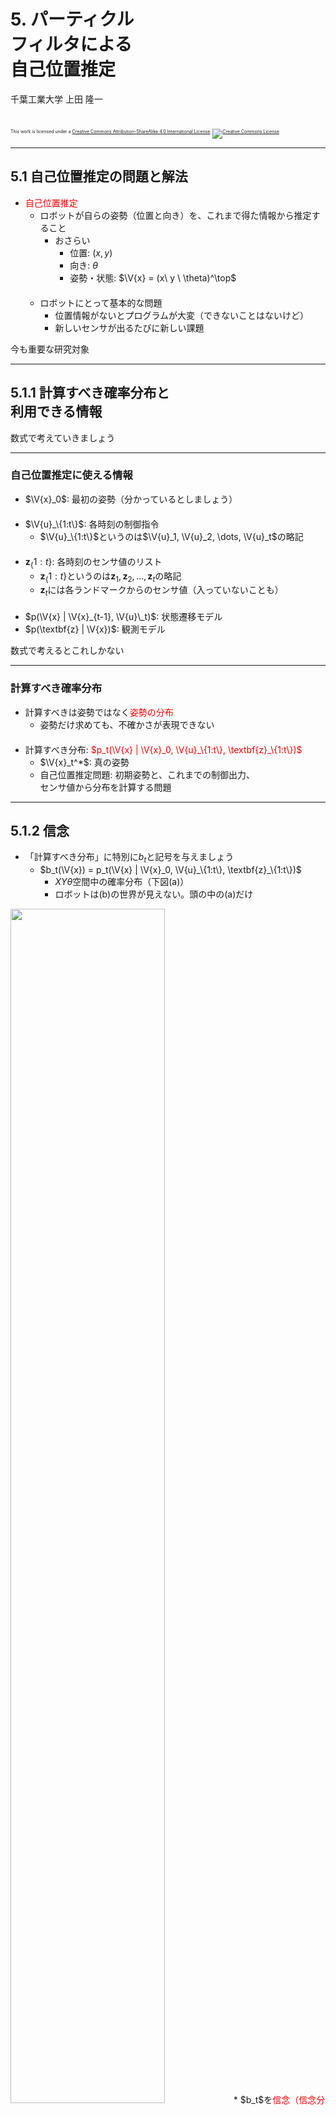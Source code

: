 $\newcommand{\V}[1]{\boldsymbol{#1}}$

# 5. パーティクル<br />フィルタによる<br />自己位置推定

千葉工業大学 上田 隆一

<br />

<p style="font-size:50%">
This work is licensed under a <a rel="license" href="http://creativecommons.org/licenses/by-sa/4.0/">Creative Commons Attribution-ShareAlike 4.0 International License</a>.
<a rel="license" href="http://creativecommons.org/licenses/by-sa/4.0/">
<img alt="Creative Commons License" style="border-width:0" src="https://i.creativecommons.org/l/by-sa/4.0/88x31.png" /></a>
</p>

---

## 5.1 自己位置推定の問題と解法

* <span style="color:red">自己位置推定</span>
    * ロボットが自らの姿勢（位置と向き）を、これまで得た情報から推定すること
        * おさらい 
            * 位置: $(x,y)$
            * 向き: $\theta$
            * 姿勢・状態: $\V{x} = (x\ y \ \theta)^\top$<br />　
    * ロボットにとって基本的な問題
        * 位置情報がないとプログラムが大変（できないことはないけど）
        * 新しいセンサが出るたびに新しい課題

今も重要な研究対象

---

## 5.1.1 計算すべき確率分布と<br />利用できる情報

数式で考えていきましょう

---

### 自己位置推定に使える情報


* $\V{x}_0$: 最初の姿勢（分かっているとしましょう）<br />　
* $\V{u}_\{1:t\}$: 各時刻の制御指令
    * $\V{u}_\{1:t\}$というのは$\V{u}_1, \V{u}_2, \dots, \V{u}_t$の略記<br />　
* $\textbf{z}_\{1:t\}$: 各時刻のセンサ値のリスト
    * $\textbf{z}_\{1:t\}$というのは$\textbf{z}_1, \textbf{z}_2, \dots, \textbf{z}_t$の略記
    * $\textbf{z}_t$には各ランドマークからのセンサ値（入っていないことも）<br />　
* $p(\V{x} | \V{x}_{t-1}, \V{u}\_t)$: 状態遷移モデル
* $p(\textbf{z} | \V{x})$: 観測モデル

数式で考えるとこれしかない

---

### 計算すべき確率分布

* 計算すべきは姿勢ではなく<span style="color:red">姿勢の分布</span>
    * 姿勢だけ求めても、不確かさが表現できない<br />　
* 計算すべき分布: <span style="color:red">$p_t(\V{x} | \V{x}_0, \V{u}_\{1:t\}, \textbf{z}_\{1:t\})$</span>
    * $\V{x}_t^*$: 真の姿勢
    * 自己位置推定問題: 初期姿勢と、これまでの制御出力、<br />センサ値から分布を計算する問題

---

## 5.1.2 信念

* 「計算すべき分布」に特別に$b_t$と記号を与えましょう
    * $b_t(\V{x}) = p_t(\V{x} | \V{x}_0, \V{u}_\{1:t\}, \textbf{z}_\{1:t\})$
        * $XY\theta$空間中の確率分布（下図(a)）
        * ロボットは(b)の世界が見えない。頭の中の(a)だけ
<img width="70%" src="figs/belief.jpg" />
* $b_t$を<span style="color:red">信念（信念分布）</span>と呼ぶ
    * 自己の姿勢に対するロボットの考え
        * 姿勢だけでなく不確かさも表現（次ページ）


---

### 様々な信念と、それの意味するもの

<img width="100%" src="figs/various_beliefs.jpg" />

多様な判断が可能に（難しいが。12章で詳しく）

---

## 5.1.3 信念の演算

* 以下の手順を踏む
    * 初期の信念$b_0$を与える
        * 本章では$\V{x}_0$が分かっているので、$\V{x}_0$まわりの急峻な分布に
    * 以後、情報が入るごとに信念を更新
        * ロボットが移動したら更新
        * ロボットがランドマークを観測したら更新

計算式を導出しましょう

---

### ロボットが移動したときの演算

* $b_\{t-1\}$に新たに$\V{u}_t$の情報が加わる
    * $b_{t-1}(\V{x}) \rightarrow b_{t-1}(\V{x}|\V{u}_t)$<br />　
* $\hat{b}\_t = b_{t-1}(\V{x}|\V{u}_t)$としましょう
    * $b_t$との違い: $\textbf{z}_t$の情報がまだない


$\hat{b}\_t$を$b_{t-1}$からどう計算すればよいでしょう？

<!--* $\hat{b}_t(\V{x}) = p(\V{x} = \V{x}_t^* | \V{x}_0, \V{u}_\{1:t\}, \textbf{z}_\{1:t-1\})$-->

---

### $b_{t-1}$と$\hat{b}\_t$の関係

* 考え方
    * 例えば時刻$t-1$においてロボットの姿勢が$\V{x}'$である場合、<br />$\V{u}\_t$によって、次状態が状態遷移モデルで$p(\V{x} | \V{x}', \V{u}\_t)$に分布
        * 信念$b_{t-1}$によると、$\V{x}'$に存在する確率の密度は$b_{t-1}(\V{x}')$
        * 密度$b_{t-1}(\V{x}')$が状態遷移によって拡散
    * $\V{x}'$を状態空間からくまなく選んで密度$b_{t-1}(\V{x}')$を動かし、<br />拡散した密度をある姿勢$\V{x}$で積算すると$\hat{b}_t(\V{x})$に（次ページ）

<img width="50%" src="figs/mcl_motion_update.jpg" />

---

### $\hat{b}\_t$の計算式

* 前ページの操作を式に
    * $\hat{b}\_t(\V{x}) = \int\_{\V{x}' \in \mathcal{X}} p(\V{x} | \V{x}', \V{u}\_t) b\_{t-1}(\V{x}')  d\V{x}'$
        * $\boldsymbol{x}'$を状態遷移モデルで動かして密度を積分
* 次のようにも書ける
    * $\hat{b}\_t(\V{x}) =  \big\langle p(\V{x} | \V{x}', \V{u}_t) \big\rangle_\{b_\{t-1\}(\V{x}')\}$ 
        * $b_{t-1}$のときに状態遷移モデルから得られる次状態の密度の期待値を$\boldsymbol{x}'$で計算すると$\hat{b}_t(\boldsymbol{x})$になる<br />　
* 式の名前
    * 筆者は「マルコフ連鎖の式」、「状態遷移の式」などと呼称
        * マルコフ性: 次状態が直前の姿勢と制御出力だけから決まって、それ以前の状態は情報として不要という性質を指す
            * $p(\V{x} | \V{x}', \V{u}\_t)$がそうなっている


---

### ロボットがセンシングしたときの演算

* 移動で不確かになった姿勢の情報をセンサ値で修正
   * 下図
* $\hat{b}\_t(\V{x})$に新たに$\textbf{z}_t$の情報が加わる
   * $\hat{b}\_t(\V{x}) \rightarrow \hat{b}\_t(\V{x} | \textbf{z}_t) = b_t(\V{x})$

<img width="60%" src="figs/mcl_observation_update.jpg" />

---

### $b_t$の計算式

* ベイズの定理を使う
    * $b\_t(\V{x}) = \hat{b}\_t(\V{x} | \textbf{z}\_t) = \eta p(\textbf{z}\_t | \V{x}) \hat{b}\_t(\V{x})$<br />
    $ = \eta \hat{b}\_t(\V{x})\prod\_{j=0}^{N\_\textbf{m}-1} p\_j(\V{z}\_{j,t} | \V{x})$
    * 補足
        * 最後の式変形は各ランドマークのセンサ値が独立している場合
        * $\textbf{z}_t$内にセンサ値がない場合は$b\_t(\V{x}) = \hat{b}\_t(\V{x})$

これで定式化は完了

---

### ベイズフィルタ

* 次の2つの式で$b_0$を$b_1, b_2, \dots$と更新していける
    * 移動時: $\hat{b}\_t(\V{x}) =  \big\langle p(\V{x} | \V{x}', \V{u}_t) \big\rangle_\{b_\{t-1\}(\V{x}')\}$ 
    * 観測時: $b\_t(\V{x}) = \eta p(\textbf{z}\_t | \V{x}) \hat{b}\_t(\V{x})$<br />
     $\Longrightarrow$この手続きは「ベイズフィルタ」と呼ばれる

どうやって実装するのか？

---

## 5.2 パーティクルの準備

* 本章では信念分布を<br /><span style="color:red">パーティクル</span>（の集合）で表現
    * パーティクル: ロボットの分身
    * 分身をシミュレート<br />$\Rightarrow$分身の分布が信念分布<br />　
* 数式でのパーティクルの表現
    * <span style="color:red">$\V{x}_t^{(i)}$</span><span style="font-size:80%">$\quad(i=0,1,2,\dots,N-1)$</span><br />
        * あとから変えます
        * 分身なので姿勢を変数に持つ
        * $N$個ある<br />　
* 右図の青の矢印
    * ロボットの初期姿勢に置いた100個<br />のパーティクル（まだ動かない）

<img width="30%" src="figs/particles.png" />

---

## 5.3 移動後のパーティクルの<br />姿勢更新

* やること: ロボットの動きをシミュレートして<br />パーティクルを動かす
    * センサについてはまだ扱わない
    * 雑音とバイアスのシミュレーション
    * パーティクルの分布が信念分布<br />　
* 4章のモデルが使えるが、実機だとそうもいかない
    * ロボットの動きの統計をとってシミュレーションしてみましょう

---

## 5.3.1 パーティクルの移動のための状態遷移モデル

* 移動にともなう姿勢のばらつきをガウス分布で表現
    * 4章と違うけどなんとなく
        * 様々な誤差を考慮していると最終的にはガウス分布に（中心極限定理）<br />　
* ガウス分布を4つの標準偏差で表現
    * $\sigma_{\nu\nu}$: 直進1[m]で生じる道のりのばらつき
    * $\sigma_{\nu\omega}$: 回転1[rad]で生じる道のりのばらつき
    * $\sigma_{\omega\nu}$: 直進1[m]で生じるロボットの向きのばらつき
    * $\sigma_{\omega\omega}$: 回転1[rad]で生じるロボットの向きのばらつき<br />　

<span style="font-size:80%">これらの値を実験で求めて実現するように$\nu, \omega$に雑音を乗せる</span>

---

## 速度、角速度に乗せる誤差の量

* $\sigma_{\nu\nu}$のとき、$\nu$に乗せる雑音の量の決め方
    1. $\delta_{\nu\nu} \sim \mathcal{N}(0, \sigma_{\nu\nu}^2)$
        * $\delta_{\nu\nu}$: 1[m]あたりの誤差
    2.  $\delta\_{\nu\nu}' = \delta\_{\nu\nu}\sqrt{|\nu|/\Delta t}$
        * $\delta_{\nu\nu}'$: 速度に乗せる誤差
        * 分散（誤差の2乗）の大きさは移動距離に比例するので<br />
$\delta\_{\nu\nu}^2 : (\delta'\_{\nu\nu}\Delta t)^2 = 1 : |\nu|\Delta t$
            * 2章で説明
    3. $\sigma_{\nu\omega}, \sigma_{\omega\nu}, \sigma_{\omega\omega}$についても同様に
    4. <span style="font-size:80%">$\begin{pmatrix} \nu' \\\\ \omega' \end{pmatrix} = \begin{pmatrix} \nu \\\\ \omega \end{pmatrix} + \begin{pmatrix} \delta_{\nu\nu}\sqrt{|\nu|/\Delta t} + \delta_{\nu\omega}\sqrt{|\omega|/\Delta t} \\\\ \delta_{\omega\nu}\sqrt{|\nu|/\Delta t} + \delta_{\omega\omega}\sqrt{|\omega|/\Delta t} \end{pmatrix}$</span>
        * $(\nu \ \omega)^\top$: 制御指令
        * $(\nu' \ \omega')^\top$: 実際の速度

---

## 5.3.2 状態遷移モデルの実装

* 前ページの式を実装してパーティクルを動かす
    * （念のため）パーティクルごとに雑音の量は変える
* まだ$\sigma_{\nu\nu}, \sigma_{\nu\omega}, \sigma_{\omega\nu}, \sigma_{\omega\omega}$の値は未定なので適当な値で観察
    * 左図: 30[s]後のロボットの姿勢のばらつき
    * 中図: 値を小さくしたとき（小さすぎる）
    * 右図: 値を大きくしたとき（大きすぎる）

<img width="30%" src="figs/particles_vs_robots_robots.png" />
<img width="30%" src="figs/mcl_motion_nocalib.gif" />
<img width="30%" src="figs/mcl_motion_nocalib2.gif" />

---

## 5.3.3 パラメータの調整

* 適切な$\sigma_{\nu\nu}, \sigma_{\nu\omega}, \sigma_{\omega\nu}, \sigma_{\omega\omega}$の値を実験で決定<br />　
* 実験で値を決めるにあたっての方針
    * 雑音だけでなくバイアスの誤差も$\sigma_{\nu\nu}, \sigma_{\nu\omega}, \sigma_{\omega\nu}, \sigma_{\omega\omega}$に反映
        * 事前にバイアスの大きさを予想できないので
    * スタックや誘拐は反映しない
        * 別の方法で対処

---

### 前進時の向きのばらつき

* 同じバイアスを持つロボットを4[m]走らせた
    * 左図のように向きがばらつく<br />
        * 分散: $0.068$[rad$^2$]、道のり（始点終点の距離で代用）の平均値: $4.08$[m]
	* <span style="color:red">$\sigma_{\omega\nu} = \sqrt{0.068/4.08} = 0.13$</span>
* 補足
    * $\sigma_{\nu\nu}$についてはバイアス込みで後で計算
    * 前進方向のバイアスは向きのばらつきに無関係
    * 右図: $\sigma_{\omega\nu} = 0.13$、他の$\sigma$を微小にして得たパーティクルの挙動

<img width="30%" src="./figs/simulation_on.png" />
<img width="30%" src="./figs/simulated_on.png" />

---

### 前進時の道のりのばらつき

* バイアスの異なるロボットで同様に実験
    * 今度は道のりがばらつく
        * 分散: $0.14$[m$^2$]、道のり（始点終点の距離で代用）の平均値: $3.97$[m]
    * <span style="color:red">$\sigma_{\nu\nu} = \sqrt{0.138/3.97} = 0.19$</span>

<img width="30%" src="./figs/forward_bias.png" />

---

### 回転時の向きと移動量のばらつき

* $\sigma_{\omega\omega}$について
    * 実験でバイアス不揃いのロボット100台を4[rad]回転させて算出
    * 最終的な$\theta$の分散と平均値から計算
        * 書籍では$\sigma_{\omega\omega}=0.2$とした<br />　
* $\sigma_{\nu\omega}$について
    * このシミュレータではロボットが回転してもロボットの<br />位置はずれないのでゼロ
        * ただしシミュレータで$0$とするとエラーになるので微少量に

<img width="30%" src="./figs/rot_errors.png" />

---

## 5.3.4 求めたパラメータによる<br />動作確認

* 左: 30[s]後のロボットの姿勢のばらつき
    * バイアスは不揃い
* 右: 求めた4つの標準偏差で30[s]パーティクルを動作
    * ロボットの左右で分布が少し広いがシミュレートできている

<img width="35%" src="./figs/particles_vs_robots_robots.png" />&nbsp;
<img width="35%" src="./figs/particles_vs_robots_particles.png" />


---

### 数式上の解釈

* パーティクルの分布は信念分布の近似
* 次のような確率計算が可能
    * $P(\V{x}\_t^* \in X ) = \int\_{\V{x} \in X} \hat{b}\_t(\V{x}) d\V{x} \approx \dfrac{1}{N} \sum\_{i=0}^{N-1} \delta(\V{x}\_t^{(i)} \in X)$
        * $\V{x}\_t^*$: 真の姿勢
        * $X \subset \mathcal{X}$（状態空間$\mathcal{X}$の部分空間）
        * $\delta($事象$)$: 事象が正しければ1、違えば0を返す関数<br />　
    * 式で書くとややこしいが、「ある領域$X$内にロボットの姿勢が含まれる確率は、その領域内にどれだけの割合のパーティクルが含まれるかで近似計算できる」ということ


---

### ベイズフィルタとの関係

* ベイズフィルタの移動時の式: $\hat{b}\_t(\V{x}) =  \big\langle p(\V{x} | \V{x}', \V{u}_t) \big\rangle_\{b_\{t-1\}(\V{x}')\}$<br />　
* パーティクルフィルタとベイズフィルタの対応
    * 移動前のパーティクル: $\V{x}^{(i)}\_{t-1} \sim b\_{t-1}$
    * 移動後のパーティクル: $\V{x}^{(i)}\_t \sim p(\V{x} | \V{x}^{(i)}\_{t-1}, \V{u}_t)$

<span style="color:red">期待値計算をサンプリングで実装</span>


---

## 5.4 観測後のセンサ値の反映

* やること: センサ値の持つ情報をパーティクルの分布に<br />反映する
    * ベイズの定理を利用

---

## 5.4.1 準備 

作業なので省略

---

## 5.4.2 センサ値による<br />パーティクルの姿勢の評価

* センサ値$\V{z}_j$が得られたときに、ふたつのパーティクル$\V{x}^{(i)}, \V{x}^{(k)}$のどっちがどれだけ真値としてふさわしい？<br />　
* 観測モデル$p_j (\V{z}_j | \V{x})$の比で数値化可能
    * 例: $p_j (\V{z}_j | \V{x}^{(i)}) = 0.02, p_j (\V{z}_j | \V{x}^{(k)}) = 0.01$なら<br />$\V{x}^{(i)}$の方が$\V{x}^{(k)}$より2倍<span style="color:red">尤もらしい</span>
    * $0.02$や$0.01$は確率ではないが確率的な比較は可能
    * 比: <span style="color:red">尤度比</span>、数値: <span style="color:red">尤度</span><br />　
* 観測モデル$p_j (\V{z}_j | \V{x})$は状態遷移モデルのときと同様、<br />実験などで特定（後述）


---

### 尤度関数

* $p_j (\V{z}_j | \V{x})$について$\V{x}$を変数とみなす$\Longrightarrow$<span style="color:red">尤度関数</span><br />
    * $L_j(\V{x} | \V{z}_j ) = \eta p_j (\V{z}_j | \V{x})$
        * $\eta$は正ならなんでもよい（比でしか利用しないので）
        * 条件（パラメータ）と変数が入れ替わっただけで同じ式<br />　
* ベイズの定理との関係
    * あえて尤度を使って考察したが、<br />今の議論はベイズの定理でも説明可能
    * $b\_t(\V{x}\_t^{(i)}) = \hat{b}\_t(\V{x}\_t^{(i)} | \V{z}\_{j,t}) = \eta p\_j(\V{z}\_{j,t} | \V{x}\_t^{(i)}) \hat{b}\_t(\V{x}\_t^{(i)}) \\\\ = \eta L\_j (\V{x}\_t^{(i)} | \V{z}\_{j,t} ) \hat{b}\_t(\V{x}\_t^{(i)})$



---

## 5.4.3 パーティクルの重み

* 尤度をどうパーティクルの分布に反映するか？
    * とりあえず<span style="color:red">重み</span>という変数を付加
* パーティクル（再定義）: $\xi_t^{(i)} = (\V{x}_t^{(i)}, w_t^{(i)})$
    * $\sum_{i=0}^{N-1} w^{(i)} = 1$<br />　
* 次のように信念分布を近似
    * $P(\V{x}\_t^* \in X ) = \int\_{\V{x} \in X} b\_t(\V{x}) d\V{x} \approx \sum\_{i=0}^{N-1} w\_t^{(i)} \delta(\V{x}\_t^{(i)} \in X)$
        * $X$に真の姿勢が含まれる確率をパーティクルの重みつき和で近似<br />　
* 重みの計算
    * $w\_t^{(i)} = L\_j (\V{x}\_t^{(i)} | \V{z}\_{j,t} ) \hat{w}\_t^{(i)}$（あとから正規化）

---

## 5.4.4 尤度関数の決定

* 尤度関数（観測モデル）をどう決めるか
    * シミュレータの実装を見ると分かるが実際のセンサは<br />ブラックボックス
    * 状態遷移モデル同様、実験で

---

### 尤度関数の設計

* 次のような尤度関数を準備
    * $L_j(\V{x} | \V{z}_j) = \mathcal{N}\left[ \V{z} = \V{z}_j | \V{h}_j(\V{x}), Q_j(\V{x}) \right]$
        * $Q_j(\V{x}) = \begin{pmatrix} [\ell_j(\V{x})\sigma_\ell]^2 & 0 \\\\ 0 & \sigma^2_\varphi \end{pmatrix}$
        * $\ell_j(\V{x})$: $\V{x}$とランドマーク$\text{m}_j$の距離
        * $\V{h}_j$: 観測関数<br />　
* 補足
    * 実はシミュレータと同じモデル
        * 本当はセンサ値の統計をとってから決めるべき

---

### センサ値の統計

* 書籍での実験
    * 1000個バイアスが異なるカメラを準備
    * 1[m]先の正面にあるランドマークを1回ずつ観測<br />　
    * 実験の結果、$\sigma_\ell= 0.14$[m/m]、$\sigma_\varphi = 0.05$[rad]に


以後この値を使用するが、これでいいのか？

---

### 実験で統計をとることに関する議論

* 実験で「正しい」状態遷移・観測モデルは得られる？
    * モデルの妥当性の検証や統計の信頼性を上げるためには、もっと条件や実験回数を増やすことが必要
    * 一方、せっかくたくさん実験しても別環境でロボットが動かないことが多い
        * バイアスを考慮しないと顕著に
        * これなら実験結果を無視して分布を広くとったほうがマシ

<span style="color:red">実験で得られる正しさは、実験条件の枠内限定。自律ロボットは枠を超えることを期待される。<br />そこが難しい。<span style="font-size:80%">（人間も然り）</span></span>

---

### ロボットを動かすときのアドバイス

注意: 私見です

* 実験で統計をとらずにモデルを決めてよい
    * 参考になるもの
        * カタログスペック
        * 勘（人間の知識を確率モデルとしてロボットに与える）
        * ロボットの挙動（ちょっと邪魔してもタスクがこなせるかどうか）<br />　
* ロボットが動けばそれでよい
   * <span style="color:red">動くものは結果で評価</span>
   * <span style="color:red">机上の空論よりまずは動かす。人間も然り。</span>
   * ロボティクスが他の学問と一番違う点のような気がします。

---

## 5.4.5 尤度関数の実装

---

## 5.5 リサンプリング


---

## 5.5.1 単純なリサンプリングの実装


---

## 5.5.2 系統サンプリングによるリサンプリングの実装


---

## 5.6 出力の実装

---

## 5.7 まとめ
